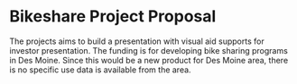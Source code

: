 # Bikeshare Project Proposal
The projects aims to build a presentation with visual aid supports for investor presentation. The funding is for developing bike sharing programs in Des Moine. Since this would be a new product for Des Moine area, there is no specific use data is available from the area. 
